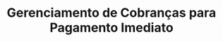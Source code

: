 ---
title: Gerenciamento de Cobranças para Pagamento Imediato
excerpt: ''
deprecated: false
hidden: false
metadata:
  title: ''
  description: ''
  robots: index
next:
  description: ''
---